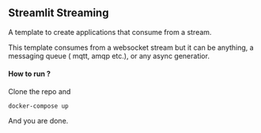 ## Streamlit Streaming

A template to create applications that consume from a stream.

This template consumes from a websocket stream but it can be anything, a messaging queue ( mqtt, amqp etc.), or any async generatior.

#### How to run ?

Clone the repo and

```
docker-compose up
```

And you are done.
